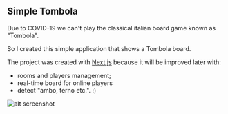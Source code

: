 ## Simple Tombola

Due to COVID-19 we can't play the classical italian board game known as "Tombola".

So I created this simple application that shows a Tombola board.

The project was created with [Next.js](https://nextjs.org/) because it will be improved later with:
- rooms and players management;
- real-time board for online players
- detect "ambo, terno etc.". :) 

![alt screenshot](http://github.com/afrittella/simple-tombola/img.png)